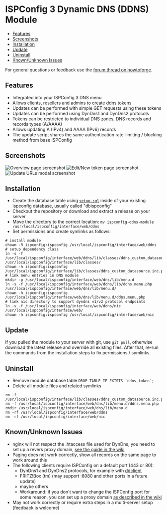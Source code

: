 # ISPConfig 3 Dynamic DNS (DDNS) Module

- [Features](#features)
- [Screenshots](#screenshots)
- [Installation](#installation)
- [Update](#update)
- [Uninstall](#uninstall)
- [Known/Unknown Issues](#knownunknown-issues)

For general questions or feedback use the [forum thread on howtoforge](https://www.howtoforge.com/community/threads/ispconfig-3-danymic-dns-ddns-module.87967/).

## Features
- Integrated into your ISPConfig 3 DNS menu
- Allows clients, resellers and admins to create ddns tokens
- Updates can be performed with simple GET requests using these tokens
- Updates can be performed using DynDns1 and DynDns2 protocols
- Tokens can be restricted to individual DNS zones, DNS records and records types (A/AAAA)
- Allows updating A (IPv4) and AAAA (IPv6) records
- The update script shares the same authentication rate-limiting / blocking method from base ISPConfig

## Screenshots
![Overview page screenshot](https://user-images.githubusercontent.com/3976393/141506890-7c235b39-6ad9-4519-a482-4f2e8d44740c.png)
![Edit/New token page screenshot](https://user-images.githubusercontent.com/3976393/141506913-5b56f809-f255-49f8-b7da-fc2dd080c3ff.png)
![Update URLs modal screenshot](https://user-images.githubusercontent.com/3976393/157296785-6a3c4e00-24b0-431f-91b0-62fc6f32d330.png)



## Installation
- Create the database table using [`setup.sql`](setup.sql) inside of your existing ispconfig database, usually called "dbispconfig"
- Checkout the repository or download and extract a release on your server
- Move the directory to the correct location: `mv ispconfig-ddns-module /usr/local/ispconfig/interface/web/ddns`
- Set permissions and create symlinks as follows:
````
# install module
chown -R ispconfig:ispconfig /usr/local/ispconfig/interface/web/ddns
# setup dependency class
ln -s -f /usr/local/ispconfig/interface/web/ddns/lib/classes/ddns_custom_datasource.inc.php /usr/local/ispconfig/interface/lib/classes/
chown -h ispconfig:ispconfig /usr/local/ispconfig/interface/lib/classes/ddns_custom_datasource.inc.php
# link menu entries in DNS module
mkdir -p /usr/local/ispconfig/interface/web/dns/lib/menu.d
ln -s -f /usr/local/ispconfig/interface/web/ddns/lib/ddns.menu.php /usr/local/ispconfig/interface/web/dns/lib/menu.d/
chown -h ispconfig:ispconfig /usr/local/ispconfig/interface/web/dns/lib/menu.d/ddns.menu.php
# link nic directory to support dyndns v1/v2 protocol endpoints
ln -s -f /usr/local/ispconfig/interface/web/ddns/nic /usr/local/ispconfig/interface/web/
chown -h ispconfig:ispconfig /usr/local/ispconfig/interface/web/nic
````

## Update
If you pulled the module to your server with git, use `git pull`, otherwise download the latest release and override all existing files.
After that, re-run the commands from the installation steps to fix permissions / symlinks.

## Uninstall
- Remove module database table ``DROP TABLE IF EXISTS `ddns_token`;``
- Delete all module files and related symlinks
````
rm -f /usr/local/ispconfig/interface/lib/classes/ddns_custom_datasource.inc.php
rm -f /usr/local/ispconfig/interface/web/dns/lib/menu.d/ddns.menu.php
rmdir /usr/local/ispconfig/interface/web/dns/lib/menu.d
rm -rf /usr/local/ispconfig/interface/web/ddns
rm -rf /usr/local/ispconfig/interface/web/nic
````

## Known/Unknown Issues
- nginx will not respect the .htaccess file used for DynDns, you need to set up a revers proxy domain,
  [see the guide in the wiki](https://github.com/mhofer117/ispconfig-ddns-module/wiki/Setup-Proxy-Domain-(nginx))
- Paging does not work correctly, show all records on the same page to work around this
- The following clients require ISPConfig on a default port (443 or 80):
  - DynDns1 and DynDns2 protocols, for example with [ddclient](https://github.com/ddclient/ddclient)
  - FRITZ!Box (tm) (may support :8080 and other ports in a future update)
  - maybe others
  - Workaround: if you don't want to change the ISPConfig port for some reason, you can set up a proxy domain
    [as described in the wiki](https://github.com/mhofer117/ispconfig-ddns-module/wiki/Setup-Proxy-Domain)
- May not work correctly or require extra steps in a multi-server setup (feedback is welcome)

